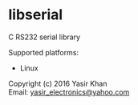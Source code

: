 # libserial
C RS232 serial library  

Supported platforms:  
- Linux  

Copyright (c) 2016 Yasir Khan  
Email: yasir_electronics@yahoo.com  
